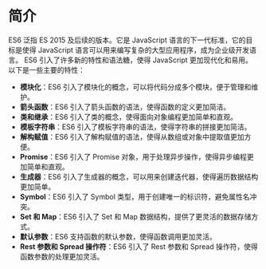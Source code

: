 # 简介

ES6 泛指 ES 2015 及后续的版本。它是 JavaScript 语言的下一代标准，它的目标是使得 JavaScript 语言可以用来编写复杂的大型应用程序，成为企业级开发语言。
ES6 引入了许多新的特性和语法糖，使得 JavaScript 更加现代化和易用。以下是一些主要的特性：

- **模块化**：ES6 引入了模块化的概念，可以将代码分成多个模块，便于管理和维护。
- **箭头函数**：ES6 引入了箭头函数的语法，使得函数的定义更加简洁。
- **类和继承**：ES6 引入了类的概念，使得面向对象编程更加简单和直观。
- **模板字符串**：ES6 引入了模板字符串的语法，使得字符串的拼接更加简洁。
- **解构赋值**：ES6 引入了解构赋值的语法，使得从数组或对象中提取值更加方便。
- **Promise**：ES6 引入了 Promise 对象，用于处理异步操作，使得异步编程更加简单和直观。
- **生成器**：ES6 引入了生成器的概念，可以用来创建迭代器，使得遍历数据结构更加简单。
- **Symbol**：ES6 引入了 Symbol 类型，用于创建唯一的标识符，避免属性名冲突。
- **Set 和 Map**：ES6 引入了 Set 和 Map 数据结构，提供了更灵活的数据存储方式。
- **默认参数**：ES6 支持函数的默认参数，使得函数调用更加灵活。
- **Rest 参数和 Spread 操作符**：ES6 引入了 Rest 参数和 Spread 操作符，使得函数参数的处理更加灵活。

